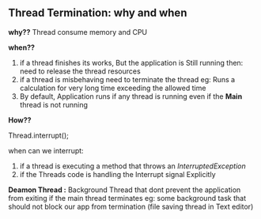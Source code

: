 Thread Termination: why and when
-----------------------------------
**why??**
Thread consume memory and CPU

**when??**
1. if a thread finishes its works, But the application is Still running then:
    need to release the thread resources
2. if a thread is misbehaving need to terminate the thread
    eg: Runs a calculation for very long time exceeding the allowed time
3. By default, Application runs if any thread is running even if the **Main** thread is not running

**How??**

Thread.interrupt();

when can we interrupt:
1. if a thread is executing a method that throws an _InterruptedException_
2. if the Threads code is handling the Interrupt signal Explicitly

**Deamon Thread :** Background Thread that dont prevent the application from exiting if the main thread terminates
eg: some background task that should not block our app from termination (file saving thread in Text editor) 